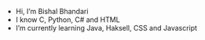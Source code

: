 -   Hi, I’m Bishal Bhandari
-   I know C, Python, C# and HTML
-   I’m currently learning Java, Haksell, CSS and Javascript
